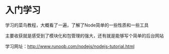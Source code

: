 # 入门学习
学习的菜鸟教程，大概看了一遍，了解了Node简单的一些性质和一些工具

主要收获就是感受到了模块化和包管理的强大，还有就是能够写个简单的后台网站

学习网址：http://www.runoob.com/nodejs/nodejs-tutorial.html

